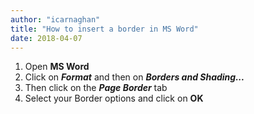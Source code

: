 ```yaml
---
author: "icarnaghan"
title: "How to insert a border in MS Word"
date: 2018-04-07
---
```


1. Open **MS Word**
2. Click on _**Format**_ and then on _**Borders and Shading...**_
3. Then click on the _**Page Border**_ tab
4. Select your Border options and click on **OK**
